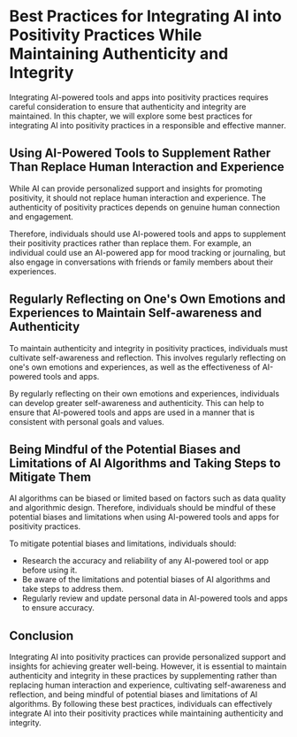 Best Practices for Integrating AI into Positivity Practices While Maintaining Authenticity and Integrity
===================================================================================================================================================================================================

Integrating AI-powered tools and apps into positivity practices requires careful consideration to ensure that authenticity and integrity are maintained. In this chapter, we will explore some best practices for integrating AI into positivity practices in a responsible and effective manner.

Using AI-Powered Tools to Supplement Rather Than Replace Human Interaction and Experience
-----------------------------------------------------------------------------------------

While AI can provide personalized support and insights for promoting positivity, it should not replace human interaction and experience. The authenticity of positivity practices depends on genuine human connection and engagement.

Therefore, individuals should use AI-powered tools and apps to supplement their positivity practices rather than replace them. For example, an individual could use an AI-powered app for mood tracking or journaling, but also engage in conversations with friends or family members about their experiences.

Regularly Reflecting on One's Own Emotions and Experiences to Maintain Self-awareness and Authenticity
------------------------------------------------------------------------------------------------------

To maintain authenticity and integrity in positivity practices, individuals must cultivate self-awareness and reflection. This involves regularly reflecting on one's own emotions and experiences, as well as the effectiveness of AI-powered tools and apps.

By regularly reflecting on their own emotions and experiences, individuals can develop greater self-awareness and authenticity. This can help to ensure that AI-powered tools and apps are used in a manner that is consistent with personal goals and values.

Being Mindful of the Potential Biases and Limitations of AI Algorithms and Taking Steps to Mitigate Them
--------------------------------------------------------------------------------------------------------

AI algorithms can be biased or limited based on factors such as data quality and algorithmic design. Therefore, individuals should be mindful of these potential biases and limitations when using AI-powered tools and apps for positivity practices.

To mitigate potential biases and limitations, individuals should:

* Research the accuracy and reliability of any AI-powered tool or app before using it.
* Be aware of the limitations and potential biases of AI algorithms and take steps to address them.
* Regularly review and update personal data in AI-powered tools and apps to ensure accuracy.

Conclusion
----------

Integrating AI into positivity practices can provide personalized support and insights for achieving greater well-being. However, it is essential to maintain authenticity and integrity in these practices by supplementing rather than replacing human interaction and experience, cultivating self-awareness and reflection, and being mindful of potential biases and limitations of AI algorithms. By following these best practices, individuals can effectively integrate AI into their positivity practices while maintaining authenticity and integrity.


